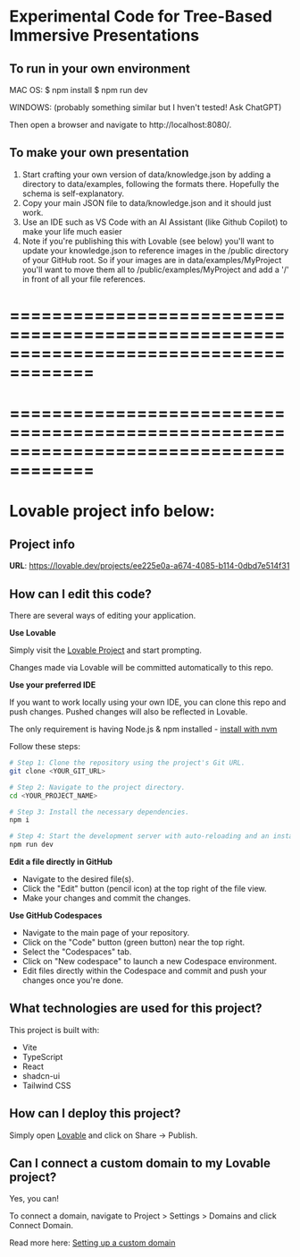 
# Experimental Code for Tree-Based Immersive Presentations

## To run in your own environment
MAC OS:
$ npm install
$ npm run dev

WINDOWS:
(probably something similar but I hven't tested! Ask ChatGPT)

Then open a browser and navigate to http://localhost:8080/.

## To make your own presentation
1. Start crafting your own version of data/knowledge.json by adding a directory to data/examples, following the formats there. Hopefully the schema is self-explanatory.
2. Copy your main JSON file to data/knowledge.json and it should just work.
3. Use an IDE such as VS Code with an AI Assistant (like Github Copilot) to make your life much easier
4. Note if you're publishing this with Lovable (see below) you'll want to update your knowledge.json to reference images in the /public directory of your GitHub root. So if your images are in data/examples/MyProject you'll want to move them all to /public/examples/MyProject and add a '/' in front of all your file references.


======================================================================================
======================================================================================
======================================================================================
======================================================================================

# Lovable project info below:

## Project info

**URL**: https://lovable.dev/projects/ee225e0a-a674-4085-b114-0dbd7e514f31

## How can I edit this code?

There are several ways of editing your application.

**Use Lovable**

Simply visit the [Lovable Project](https://lovable.dev/projects/ee225e0a-a674-4085-b114-0dbd7e514f31) and start prompting.

Changes made via Lovable will be committed automatically to this repo.

**Use your preferred IDE**

If you want to work locally using your own IDE, you can clone this repo and push changes. Pushed changes will also be reflected in Lovable.

The only requirement is having Node.js & npm installed - [install with nvm](https://github.com/nvm-sh/nvm#installing-and-updating)

Follow these steps:

```sh
# Step 1: Clone the repository using the project's Git URL.
git clone <YOUR_GIT_URL>

# Step 2: Navigate to the project directory.
cd <YOUR_PROJECT_NAME>

# Step 3: Install the necessary dependencies.
npm i

# Step 4: Start the development server with auto-reloading and an instant preview.
npm run dev
```

**Edit a file directly in GitHub**

- Navigate to the desired file(s).
- Click the "Edit" button (pencil icon) at the top right of the file view.
- Make your changes and commit the changes.

**Use GitHub Codespaces**

- Navigate to the main page of your repository.
- Click on the "Code" button (green button) near the top right.
- Select the "Codespaces" tab.
- Click on "New codespace" to launch a new Codespace environment.
- Edit files directly within the Codespace and commit and push your changes once you're done.

## What technologies are used for this project?

This project is built with:

- Vite
- TypeScript
- React
- shadcn-ui
- Tailwind CSS

## How can I deploy this project?

Simply open [Lovable](https://lovable.dev/projects/ee225e0a-a674-4085-b114-0dbd7e514f31) and click on Share -> Publish.

## Can I connect a custom domain to my Lovable project?

Yes, you can!

To connect a domain, navigate to Project > Settings > Domains and click Connect Domain.

Read more here: [Setting up a custom domain](https://docs.lovable.dev/tips-tricks/custom-domain#step-by-step-guide)
